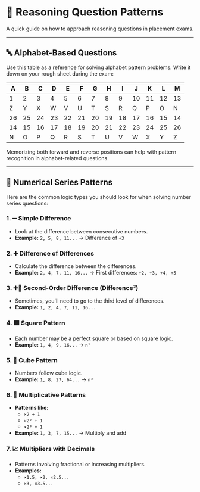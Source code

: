 # 🧠 Reasoning Question Patterns

A quick guide on how to approach reasoning questions in placement exams.

---

## 🔤 Alphabet-Based Questions

Use this table as a reference for solving alphabet pattern problems. Write it down on your rough sheet during the exam:

| A | B | C | D | E | F | G | H | I | J | K | L | M |
|---|---|---|---|---|---|---|---|---|---|---|---|---|
| 1 | 2 | 3 | 4 | 5 | 6 | 7 | 8 | 9 | 10 | 11 | 12 | 13 |
| Z | Y | X | W | V | U | T | S | R | Q | P | O | N |
| 26| 25| 24| 23| 22| 21| 20| 19| 18| 17| 16| 15| 14 |
| 14 | 15 | 16 | 17 | 18 | 19 | 20 | 21 | 22 | 23 | 24 | 25 | 26 |
| N | O | P | Q | R | S | T | U | V | W | X | Y | Z |

Memorizing both forward and reverse positions can help with pattern recognition in alphabet-related questions.

---

## 🔢 Numerical Series Patterns

Here are the common logic types you should look for when solving number series questions:

### 1. ➖ Simple Difference
- Look at the difference between consecutive numbers.
- **Example:** `2, 5, 8, 11...` → Difference of `+3`

### 2. ➕ Difference of Differences
- Calculate the difference between the differences.
- **Example:** `2, 4, 7, 11, 16...` → First differences: `+2, +3, +4, +5`

### 3. ➕🔁 Second-Order Difference (Difference³)
- Sometimes, you'll need to go to the third level of differences.
- **Example:** `1, 2, 4, 7, 11, 16...`

### 4. 🟪 Square Pattern
- Each number may be a perfect square or based on square logic.
- **Example:** `1, 4, 9, 16...` → `n²`

### 5. 🧊 Cube Pattern
- Numbers follow cube logic.
- **Example:** `1, 8, 27, 64...` → `n³`

### 6. 🔄 Multiplicative Patterns
- **Patterns like:**  
  - `×2 + 1`  
  - `×2² + 1`  
  - `×2³ + 1`
- **Example:** `1, 3, 7, 15...` → Multiply and add

### 7. 📈 Multipliers with Decimals
- Patterns involving fractional or increasing multipliers.
- **Examples:**  
  - `×1.5, ×2, ×2.5...`  
  - `×3, ×3.5...`

